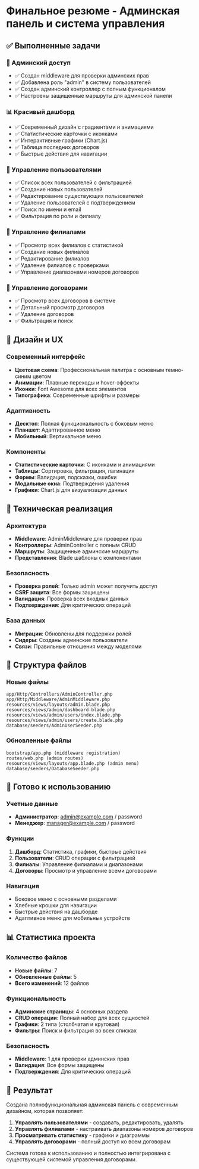 # Финальное резюме - Админская панель и система управления

## ✅ Выполненные задачи

### 🔐 Админский доступ
- ✅ Создан middleware для проверки админских прав
- ✅ Добавлена роль "admin" в систему пользователей
- ✅ Создан админский контроллер с полным функционалом
- ✅ Настроены защищенные маршруты для админской панели

### 📊 Красивый дашборд
- ✅ Современный дизайн с градиентами и анимациями
- ✅ Статистические карточки с иконками
- ✅ Интерактивные графики (Chart.js)
- ✅ Таблица последних договоров
- ✅ Быстрые действия для навигации

### 👥 Управление пользователями
- ✅ Список всех пользователей с фильтрацией
- ✅ Создание новых пользователей
- ✅ Редактирование существующих пользователей
- ✅ Удаление пользователей с подтверждением
- ✅ Поиск по имени и email
- ✅ Фильтрация по роли и филиалу

### 🏢 Управление филиалами
- ✅ Просмотр всех филиалов с статистикой
- ✅ Создание новых филиалов
- ✅ Редактирование филиалов
- ✅ Удаление филиалов с проверками
- ✅ Управление диапазонами номеров договоров

### 📄 Управление договорами
- ✅ Просмотр всех договоров в системе
- ✅ Детальный просмотр договоров
- ✅ Удаление договоров
- ✅ Фильтрация и поиск

## 🎨 Дизайн и UX

### Современный интерфейс
- **Цветовая схема**: Профессиональная палитра с основным темно-синим цветом
- **Анимации**: Плавные переходы и hover-эффекты
- **Иконки**: Font Awesome для всех элементов
- **Типографика**: Современные шрифты и размеры

### Адаптивность
- **Десктоп**: Полная функциональность с боковым меню
- **Планшет**: Адаптированное меню
- **Мобильный**: Вертикальное меню

### Компоненты
- **Статистические карточки**: С иконками и анимациями
- **Таблицы**: Сортировка, фильтрация, пагинация
- **Формы**: Валидация, подсказки, ошибки
- **Модальные окна**: Подтверждения удаления
- **Графики**: Chart.js для визуализации данных

## 🔧 Техническая реализация

### Архитектура
- **Middleware**: AdminMiddleware для проверки прав
- **Контроллеры**: AdminController с полным CRUD
- **Маршруты**: Защищенные админские маршруты
- **Представления**: Blade шаблоны с компонентами

### Безопасность
- **Проверка ролей**: Только admin может получить доступ
- **CSRF защита**: Все формы защищены
- **Валидация**: Проверка всех входных данных
- **Подтверждения**: Для критических операций

### База данных
- **Миграции**: Обновлены для поддержки ролей
- **Сидеры**: Созданы админские пользователи
- **Связи**: Правильные отношения между моделями

## 📁 Структура файлов

### Новые файлы
```
app/Http/Controllers/AdminController.php
app/Http/Middleware/AdminMiddleware.php
resources/views/layouts/admin.blade.php
resources/views/admin/dashboard.blade.php
resources/views/admin/users/index.blade.php
resources/views/admin/users/create.blade.php
database/seeders/AdminUserSeeder.php
```

### Обновленные файлы
```
bootstrap/app.php (middleware registration)
routes/web.php (admin routes)
resources/views/layouts/app.blade.php (admin menu)
database/seeders/DatabaseSeeder.php
```

## 🚀 Готово к использованию

### Учетные данные
- **Администратор**: admin@example.com / password
- **Менеджер**: manager@example.com / password

### Функции
1. **Дашборд**: Статистика, графики, быстрые действия
2. **Пользователи**: CRUD операции с фильтрацией
3. **Филиалы**: Управление филиалами и диапазонами
4. **Договоры**: Просмотр и управление всеми договорами

### Навигация
- Боковое меню с основными разделами
- Хлебные крошки для навигации
- Быстрые действия на дашборде
- Адаптивное меню для мобильных устройств

## 📊 Статистика проекта

### Количество файлов
- **Новые файлы**: 7
- **Обновленные файлы**: 5
- **Всего изменений**: 12 файлов

### Функциональность
- **Админские страницы**: 4 основных раздела
- **CRUD операции**: Полный набор для всех сущностей
- **Графики**: 2 типа (столбчатая и круговая)
- **Фильтры**: Поиск и фильтрация во всех списках

### Безопасность
- **Middleware**: 1 для проверки админских прав
- **Валидация**: Все формы защищены
- **Подтверждения**: Для критических операций

## 🎯 Результат

Создана полнофункциональная админская панель с современным дизайном, которая позволяет:

1. **Управлять пользователями** - создавать, редактировать, удалять
2. **Управлять филиалами** - настраивать диапазоны номеров договоров
3. **Просматривать статистику** - графики и диаграммы
4. **Управлять договорами** - полный доступ ко всем договорам

Система готова к использованию и полностью интегрирована с существующей системой управления договорами. 